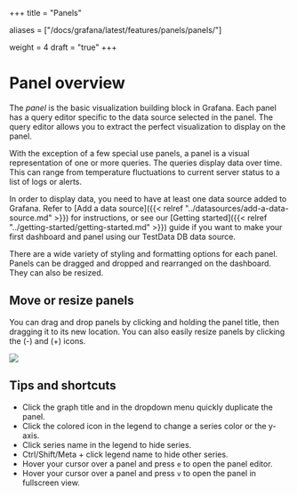 +++
title = "Panels"

aliases = ["/docs/grafana/latest/features/panels/panels/"]


weight = 4
draft = "true"
+++

# Panel overview

The *panel* is the basic visualization building block in Grafana. Each panel has a query editor specific to the data source selected in the panel. The query editor allows you to extract the perfect visualization to display on the panel.

With the exception of a few special use panels, a panel is a visual representation of one or more queries. The queries display data over time. This can range from temperature fluctuations to current server status to a list of logs or alerts.

In order to display data, you need to have at least one data source added to Grafana. Refer to [Add a data source]({{< relref "../datasources/add-a-data-source.md" >}}) for instructions, or see our [Getting started]({{< relref "../getting-started/getting-started.md" >}}) guide if you want to make your first dashboard and panel using our TestData DB data source.

There are a wide variety of styling and formatting options for each panel. Panels can be dragged and dropped and rearranged on the dashboard. They can also be resized.

## Move or resize panels

You can drag and drop panels by clicking and holding the panel title, then dragging it to its new location. You can also easily resize panels by clicking the (-) and (+) icons.

![](/img/docs/animated_gifs/drag_drop.gif)

## Tips and shortcuts

- Click the graph title and in the dropdown menu quickly duplicate the panel.
- Click the colored icon in the legend to change a series color or the y-axis.
- Click series name in the legend to hide series.
- Ctrl/Shift/Meta + click legend name to hide other series.
- Hover your cursor over a panel and press `e` to open the panel editor.
- Hover your cursor over a panel and press `v` to open the panel in fullscreen view.